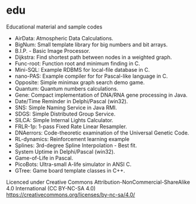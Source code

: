 # edu
Educational material and sample codes
<ul>
  <li>AirData: Atmospheric Data Calculations.</li>
  <li>BigNum: Small template library for big numbers and bit arrays.</li>
  <li>B.I.P. - Basic Image Processor.</li>
  <li>Dijkstra: Find shortest path between nodes in a weighted graph.</li>
  <li>Func-root: Function root and minimum finding in C.</li>
  <li>Mini-SQL: Example RDBMS for local-file database in C.</li>
  <li>nano-PAS: Example compiler for for Pascal-like language in C.</li>
  <li>Opposite: Simple minimax graph search demo game.</li>
  <li>Quantum: Quantum numbers calculations.</li>
  <li>Gene: Compact implementation of DNA/RNA gene processing in Java.</li>
  <li>Date/Time Reminder in Delphi/Pascal (win32).</li>
  <li>SNS: Simple Naming Service in Java RMI.</li>
  <li>SDGS: Simple Distributed Group Service.</li>
  <li>SILCA: Simple Internal Lights Calculator.</li>
  <li>FRLR-1p: 1-pass Fixed Rate Linear Resampler.</li>
  <li>DNAerrors: Code-theoretic examination of the Universal Genetic Code.</li>
  <li>RL-dynamics: Reinforcement learning example</li>
  <li>Splines: 3rd-degree Spline Interpolation - Best fit.</li>
  <li>System Uptime in Delphi/Pascal (win32).</li>
  <li>Game-of-Life in Pascal.</li>
  <li>PicoBots: Ultra-small A-life simulator in ANSI C.</li>
  <li>GTree: Game board template classes in C++.</li>
</ul>

Licenced under Creative Commons Attribution-NonCommercial-ShareAlike 4.0 International (CC BY-NC-SA 4.0)<br/>
https://creativecommons.org/licenses/by-nc-sa/4.0/

